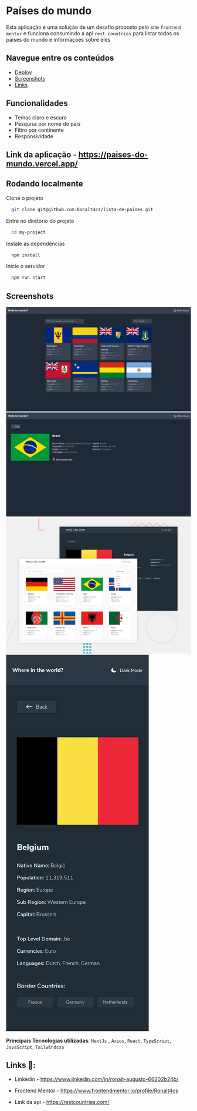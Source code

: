 
# Países do mundo

Esta aplicação é uma solução de um desafio proposto pelo site `frontend mentor` e funciona consumindo a api `rest countries` para listar todos os países do mundo e informações sobre eles

## Navegue entre os conteúdos

- [Deploy](#link-da-aplicação---httpspaises-do-mundovercelapp)
- [Screenshots](#screenshots)
- [Links](#links-🔗)

## Funcionalidades

- Temas claro e escuro
- Pesquisa por nome do país
- Filtro por continente
- Responsividade

## Link da aplicação - https://paises-do-mundo.vercel.app/

## Rodando localmente

Clone o projeto

```bash
  git clone git@github.com:Ronalt4cs/lista-de-paises.git
```

Entre no diretório do projeto

```bash
  cd my-project
```

Instale as dependências

```bash
  npm install
```

Inicie o servidor

```bash
  npm run start
```

## Screenshots

![App Screenshot](./public/screenshots/home-dark.png)
![App Screenshot](./public/screenshots/country-detail-dark.png)
![App Screenshot](./public/screenshots/desktop-preview.jpg)
![App Screenshot](./public/screenshots/mobile-design-detail-dark.jpg)

**Principais Tecnologias utilizadas**:
`NextJs` , `Axios`, `React`, `TypeScript`, `JavaScript`, `Tailwindcss`

## Links 🔗: 

* Linkedin - https://www.linkedin.com/in/ronalt-augusto-66202b24b/

* Frontend Mentor - https://www.frontendmentor.io/profile/Ronalt4cs

* Link da api - https://restcountries.com/
